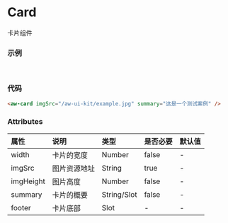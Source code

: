 # Card

卡片组件

### 示例
<br/>
<aw-card imgSrc="/aw-ui-kit/example.jpg" summary="这是一个测试案例"/>

### 代码

```html
<aw-card imgSrc="/aw-ui-kit/example.jpg" summary="这是一个测试案例" />
```

### Attributes

| 属性      | 说明         | 类型        | 是否必要 | 默认值 |
| :-------- | :----------- | :---------- | :------- | :----- |
| width     | 卡片的宽度   | Number      | false    | -      |
| imgSrc    | 图片资源地址 | String      | true     | -      |
| imgHeight | 图片高度     | Number      | false    | -      |
| summary   | 卡片的概要   | String/Slot | false    | -      |
| footer    | 卡片底部     | Slot        | -        | -      |
